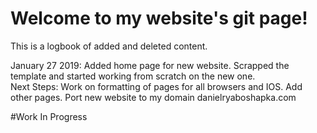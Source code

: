 # Welcome to my website's git page!

This is a logbook of added and deleted content. 

January 27 2019: Added home page for new website. Scrapped the template and started working from scratch on the new one. <br/>
Next Steps: Work on formatting of pages for all browsers and IOS. Add other pages. Port new website to my domain danielryaboshapka.com


#Work In Progress

